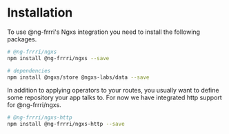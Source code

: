 # Installation

To use @ng-frrri's Ngxs integration you need to install the following packages.

```bash
# @ng-frrri/ngxs
npm install @ng-frrri/ngxs --save

# dependencies
npm install @ngxs/store @ngxs-labs/data --save
```

In addition to applying operators to your routes, you usually want to define some repository your app talks to. For now we have integrated http support for @ng-frrri/ngxs.

```bash
# @ng-frrri/ngxs-http
npm install @ng-frrri/ngxs-http --save
```

